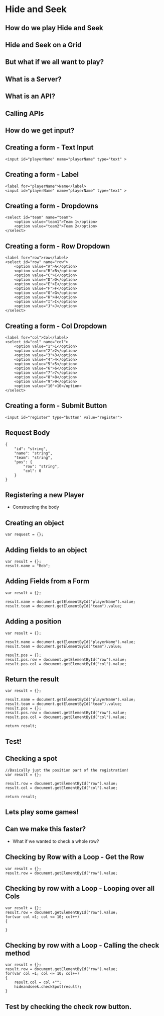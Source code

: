 # Hide and Seek


## How do we play Hide and Seek


## Hide and Seek on a Grid


## But what if we all want to play?


## What is a Server?


## What is an API?


## Calling APIs


## How do we get input?


## Creating a form - Text Input

	<input id="playerName" name="playerName" type="text" >


## Creating a form - Label

	<label for="playerName">Name</label>
	<input id="playerName" name="playerName" type="text" >


## Creating a form - Dropdowns

	<select id="team" name="team">
		<option value="team1">Team 1</option>
		<option value="team2">Team 2</option>
	</select>


## Creating a form - Row Dropdown

	<label for="row">row</label>
	<select id="row" name="row">
		<option value="A">A</option>
		<option value="B">B</option>
		<option value="C">C</option>
		<option value="D">D</option>
		<option value="E">E</option>
		<option value="F">F</option>
		<option value="G">G</option>
		<option value="H">H</option>
		<option value="I">I</option>
		<option value="J">J</option>
	</select>


## Creating a form - Col Dropdown

	<label for="col">Col</label>
	<select id="col" name="col">
		<option value="1">1</option>
		<option value="2">2</option>
		<option value="3">3</option>
		<option value="4">4</option>
		<option value="5">5</option>
		<option value="6">6</option>
		<option value="7">7</option>
		<option value="8">8</option>
		<option value="9">9</option>
		<option value="10">10</option>
	</select>


## Creating a form - Submit Button

	<input id="register" type="button" value="register">


## Request Body

	{
		"id": "string",
		"name": "string",
		"team": "string",
		"pos": {
			"row": "string",
			"col": 0
		}
	}

## Registering a new Player

* Constructing the body


##  Creating an object

	var request = {};


## Adding fields to an object

	var result = {};
	result.name = "Bob";


## Adding Fields from a Form

	var result = {};
	
	result.name = document.getElementById("playerName").value;
	result.team = document.getElementById("team").value;


## Adding a position

	var result = {};
	
	result.name = document.getElementById("playerName").value;
	result.team = document.getElementById("team").value;
	
	result.pos = {};
	result.pos.row = document.getElementById("row").value;
	result.pos.col = document.getElementById("col").value;


## Return the result

	var result = {};
	
	result.name = document.getElementById("playerName").value;
	result.team = document.getElementById("team").value;
	result.pos = {};
	result.pos.row = document.getElementById("row").value;
	result.pos.col = document.getElementById("col").value;
	
	return result;


## Test!


## Checking a spot

	//Basically just the position part of the registration!
	var result = {};
	
	result.row = document.getElementById("row").value;
	result.col = document.getElementById("col").value;
	
	return result;


## Lets play some games!


## Can we make this faster?

* What if we wanted to check a whole row?


## Checking by Row with a Loop - Get the Row

	var result = {};
	result.row = document.getElementById("row").value;


## Checking by row with a Loop - Looping over all Cols

	var result = {};
	result.row = document.getElementById("row").value;
	for(var col =1; col <= 10; col++)
	{

	}


## Checking by row with a Loop - Calling the check method

	var result = {};
	result.row = document.getElementById("row").value;
	for(var col =1; col <= 10; col++)
	{
		result.col = col +"";
		hideandseek.checkSpot(result);
	}


## Test by checking the check row button.


